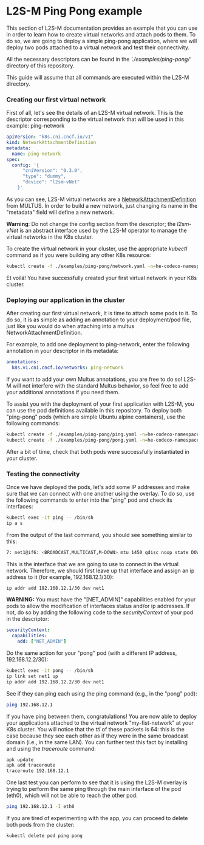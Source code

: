 # L2S-M Ping Pong example
This section of L2S-M documentation provides an example that you can use in order to learn how to create virtual networks and attach pods to them. To do so, we are going to deploy a simple ping-pong application, where we will deploy two pods attached to a virtual network and test their connectivity.

All the necessary descriptors can be found in the *'./examples/ping-pong/'* directory of this repository.

This guide will assume that all commands are executed within the L2S-M directory.

### Creating our first virtual network

First of all, let's see the details of an L2S-M virtual network. This is the descriptor corresponding to the virtual network that will be used in this example: ping-network

```yaml
apiVersion: "k8s.cni.cncf.io/v1"
kind: NetworkAttachmentDefinition
metadata:
  name: ping-network
spec:
  config: '{
      "cniVersion": "0.3.0",
      "type": "dummy",
      "device": "l2sm-vNet"
    }'
```
As you can see, L2S-M virtual networks are a [NetworkAttachmentDefinition](https://github.com/k8snetworkplumbingwg/multus-cni/blob/master/docs/quickstart.md) from MULTUS. In order to build a new network, just changing its name in the "metadata" field will define a new network. 

**Warning**: Do not change the config section from the descriptor; the *l2sm-vNet* is an abstract interface used by the L2S-M operator to manage the virtual networks in the K8s cluster.

To create the virtual network in your cluster, use the appropriate *kubectl* command as if you were building any other K8s resource:

```bash
kubectl create -f ./examples/ping-pong/network.yaml -n=he-codeco-namespace
```

Et voilá! You have successfully created your first virtual network in your K8s cluster.

### Deploying our application in the cluster

After creating our first virtual network, it is time to attach some pods to it. To do so, it is as simple as adding an annotation to your deployment/pod file, just like you would do when attaching into a multus NetworkAttachmentDefinition. 

For example, to add one deployment to ping-network, enter the following annotation in your descriptor in its metadata:

```yaml
annotations:
  k8s.v1.cni.cncf.io/networks: ping-network
```

If you want to add your own Multus annotations, you are free to do so! L2S-M will not interfere with the standard Multus behavior, so feel free to add your additional annotations if you need them.

To assist you with the deployment of your first application with L2S-M, you can use the pod definitions available in this repository. To deploy both "ping-pong" pods (which are simple Ubuntu alpine containers), use the following commands:

```bash
kubectl create -f ./examples/ping-pong/ping.yaml -n=he-codeco-namespace
kubectl create -f ./examples/ping-pong/pong.yaml -n=he-codeco-namespace
```

After a bit of time, check that both pods were successfully instantiated in your cluster.

### Testing the connectivity

Once we have deployed the pods, let's add some IP addresses and make sure that we can connect with one another using the overlay. To do so, use the following commands to enter into the "ping" pod and check its interfaces:

```bash
kubectl exec -it ping -- /bin/sh
ip a s
```

From the output of the last command, you should see something similar to this:
```bash
7: net1@if6: <BROADCAST,MULTICAST,M-DOWN> mtu 1450 qdisc noop state DOWN qlen 1000link/ether 16:79:4c:0c:d2:e8 brd ff:ff:ff:ff:ff:ff
```
This is the interface that we are going to use to connect in the virtual network. Therefore, we should first leave up that interface and assign an ip address to it (for example, 192.168.12.1/30):

```bash
ip addr add 192.168.12.1/30 dev net1
```

**WARNING:**  You must have the "[NET_ADMIN]" capabilities enabled for your pods to allow the modification of interfaces status and/or ip addresses. If not, do so by adding the following code to the *securityContext* of your pod in the descriptor:
```yaml
securityContext:
  capabilities:
    add: ["NET_ADMIN"]
```

Do the same action for your "pong" pod (with a different IP address, 192.168.12.2/30):

```bash
kubectl exec -it pong -- /bin/sh
ip link set net1 up
ip addr add 192.168.12.2/30 dev net1
```
See if they can ping each using the ping command (e.g., in the "pong" pod):
```bash
ping 192.168.12.1
```

If you have ping between them, congratulations! You are now able to deploy your applications attached to the virtual network "my-fist-network" at your K8s cluster. You will notice that the *ttl* of these packets is 64: this is the case because they see each other as if they were in the same broadcast domain (i.e., in the same LAN). You can further test this fact by installing and using the *traceroute* command:

```bash
apk update
apk add traceroute
traceroute 192.168.12.1
```

One last test you can perform to see that it is using the L2S-M overlay is trying to perform the same ping through the main interface of the pod (eth0), which will not be able to reach the other pod:
```bash
ping 192.168.12.1 -I eth0
```

If you are tired of experimenting with the app, you can proceed to delete both pods from the cluster:

```bash
kubectl delete pod ping pong
```


